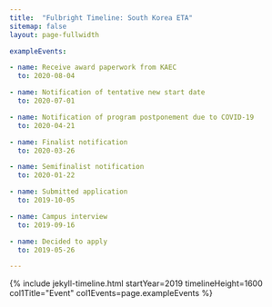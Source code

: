 ```yaml
---
title:  "Fulbright Timeline: South Korea ETA"
sitemap: false
layout: page-fullwidth

exampleEvents:

- name: Receive award paperwork from KAEC
  to: 2020-08-04

- name: Notification of tentative new start date
  to: 2020-07-01

- name: Notification of program postponement due to COVID-19
  to: 2020-04-21

- name: Finalist notification
  to: 2020-03-26

- name: Semifinalist notification
  to: 2020-01-22

- name: Submitted application
  to: 2019-10-05

- name: Campus interview
  to: 2019-09-16

- name: Decided to apply
  to: 2019-05-26

---
```


{% include jekyll-timeline.html
   startYear=2019
   timelineHeight=1600
   col1Title="Event"
   col1Events=page.exampleEvents
%}
